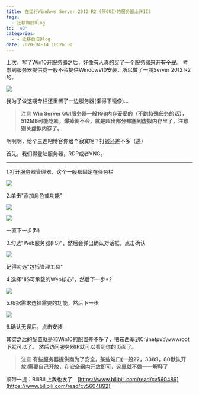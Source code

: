 ```yaml
---
title: 在运行Windows Server 2012 R2 (带GUI)的服务器上开IIS
tags:
  - 迁移自旧Blog
id: '40'
categories:
  - - 迁移自旧Blog
date: 2020-04-14 10:26:00
---
```


上次，写了Win10开服务器之后，好像有人真的买了一个服务器来开~~有个屁~~。
考虑到服务器提供商一般不会提供Windows10安装，所以做了一期Server 2012 R2的。

![](https://cdn.jsdelivr.net/gh/Yuameshi/blog-old@master/passages/20200414/86c926f7d2b527373d23fbee32f7c46af4ce4b37.png@1320w_702h.jpg)

我为了做这期专栏还重置了一边服务器(懒得下镜像)…

> 注意
> **Win Server GUI服务器一般1GB内存妥妥的（不跑特殊任务的话），512MB可能吃紧，爆掉倒不会，就是超出部分都塞到虚拟内存里了，注意别关虚拟内存了。**

啊啊啊，给个三连吧博客你给个寂寞呢？打钱还差不多（逃）

首先，我们得登陆服务器，RDP或者VNC。

* * *

1.打开服务器管理器，这个一般都固定在任务栏

![](https://cdn.jsdelivr.net/gh/Yuameshi/blog-old@master/passages/20200414/4f2f0a88c6c7804525cf6507384d6e6aaa89c85d.png@792w_404h.jpg)

2.单击"添加角色或功能"

![](https://cdn.jsdelivr.net/gh/Yuameshi/blog-old@master/passages/20200414/678c71a812820191dd1dd3e06836fa7691fc88d8.png@1320w_702h.jpg)

![](https://cdn.jsdelivr.net/gh/Yuameshi/blog-old@master/passages/20200414/5507340017df221192b2b0ffcf3d77568a419d3c.png@1320w_468h.jpg)

一直下一步(N)

3.勾选"Web服务器(IIS)"，然后会弹出确认对话框，点击确认

![](https://cdn.jsdelivr.net/gh/Yuameshi/blog-old@master/passages/20200414/fefb4ac5f8ca924e1de1964a0837c41a84ec5c67.png@1320w_774h.jpg)

记得勾选"包括管理工具"

4.选择"IIS可承载的Web核心"，然后下一步\*2

![](https://cdn.jsdelivr.net/gh/Yuameshi/blog-old@master/passages/20200414/fcfc2fc30b55bc7924e56553122d7225c71312e0.png@1320w_940h.jpg)

5.根据需求选择需要的功能，然后下一步

![](https://cdn.jsdelivr.net/gh/Yuameshi/blog-old@master/passages/20200414/d4558455e551a9c31e8e25219309f22b61080f92.png@1320w_938h.jpg)

6.确认无误后，点击安装

其实之后的配置就是和Win10的配置差不多了，把东西塞到C:\\inetpub\\wwwroot下就可以了。
然后访问服务器IP就可以看到你的页面了。

> 注意
> **有些服务器提供商为了安全，某些端口(一般22，3389，80默认开放)需要自己开放，在安全组内开放即可，这里就不做一一解释了**

顺带一提：BiliBili上我也发了：[https://www.bilibili.com/read/cv560489](https://www.bilibili.com/read/cv5604892)